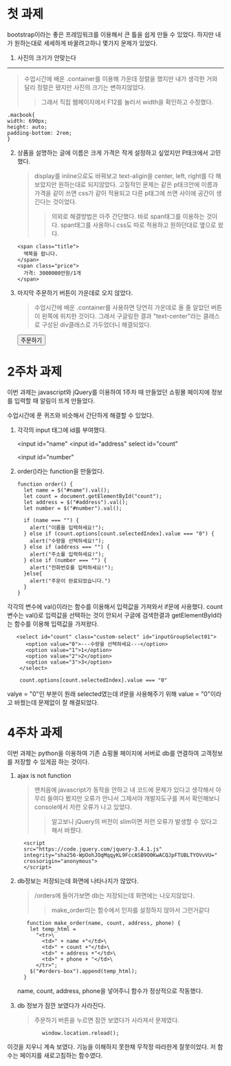 # 첫 과제

bootstrap이라는 좋은 프레임워크를 이용해서 큰 틀을 쉽게 만들 수 있었다.
하지만 내가 원하는대로 세세하게 바꿀려고하니 몇가지 문제가 있었다.

1. 사진의 크기가 안맞는다

---

> 수업시간에 배운 .container를 이용해 가운데 정렬을 했지만 내가 생각한 거와 달리 정렬은 됐지만 사진의 크기는 변하지않았다.
>
> > 그래서 직접 웹페이지에서 F12를 눌러서 width을 확인하고 수정했다.

    .macbook{
    width: 690px;
    height: auto;
    padding-bottom: 2rem;
    }

2.  상품을 설명하는 글에 이름은 크게 가격은 작게 설정하고 싶었지만 P태크에서 고민했다.


    > display를 inline으로도 바꿔보고 text-aligin을 center, left, right를 다 해보았지만 원하는대로 되지않았다.
    > 고질적인 문제는 같은 p태크안에 이름과 가격을 같이 쓰면 css가 같이 적용되고 다른 p태그에 쓰면 사이에 공간이 생긴다는 것이었다.
    >
    > > 의외로 해결방법은 아주 간단했다. 바로 span태그를 이용하는 것이다. span태그를 사용하니 css도 따로 적용하고 원하던대로 옆으로 왔다.

        <span class="title">
          맥북을 팝니다.
        </span>
        <span class="price">
          가격: 3000000만원/1개
        </span>

3.  마지막 주문하기 버튼이 가운데로 오지 않았다.

    > 수업시간에 배운 .container를 사용하면 당연히 가운데로 올 줄 알았던 버튼이 왼쪽에 위치한 것이다.
    > 그래서 구글링한 결과 "text-center"라는 클래스로 구성된 div클래스로 가두었더니 해결되었다.

       <div class="text-center">
           <button type="button" class="btn btn-primary">주문하기</button>
         </div>

# 2주차 과제

이번 과제는 javascript와 jQuery를 이용하여 1주차 때 만들었던 쇼핑몰 페이지에 정보를 입력할 때 알림이 뜨게 만들었다.

수업시간에 푼 퀴즈와 비슷해서 간단하게 해결할 수 있었다.

1.  각각의 input 태그에 id를 부여했다.

    <input
    id="name"
    <input
    id="address"
    select id="count"

    <input
    id="number"

2.  order()라는 function을 만들었다.

        function order() {
          let name = $("#name").val();
          let count = document.getElementById("count");
          let address = $("#address").val();
          let number = $("#number").val();

          if (name === "") {
            alert("이름을 입력하세요!");
          } else if (count.options[count.selectedIndex].value === "0") {
            alert("수량을 선택하세요!");
          } else if (address === "") {
            alert("주소를 입력하세요!");
          } else if (number === "") {
            alert("전화번호를 입력하세요!");
          }else{
            alert("주문이 완료되었습니다.")
          }
        }

각각의 변수에 val()이라는 함수를 이용해서 입력값을 가져와서 if문에 사용했다.
count변수는 val()로 입력값을 선택하는 것이 안되서 구글에 검색한결과 getElementById라는 함수를 이용해 입력값을 가져왔다.

       <select id="count" class="custom-select" id="inputGroupSelect01">
          <option value="0">---수량을 선택하세요---</option>
          <option value="1">1</option>
          <option value="2">2</option>
          <option value="3">3</option>
        </select>

        count.options[count.selectedIndex].value === "0"

valye = "0"인 부분이 원래 selected였는데 if문을 사용해주기 위해 value = "0"이라고 바꿨는데 문제없이 잘 해결되었다.

# 4주차 과제

이번 과제는 python을 이용하여 기존 쇼핑몰 페이지에 서버로 db를 연결하여 고객정보를 저장할 수 있게끔 하는 것이다.

1.  ajax is not function

    > 맨처음에 javascript가 동작을 안하고 내 코드에 문제가 있다고 생각해서 아무리 들여다 봤지만 오류가 안나서 그제서야 개발자도구를 켜서 확인해보니 console에서 저런 오류가 나고 있었다.
    >
    > > 알고보니 jQuery의 버전이 slim이면 저런 오류가 발생할 수 있다고 해서 바꿨다.

          <script
          src="https://code.jquery.com/jquery-3.4.1.js"
          integrity="sha256-WpOohJOqMqqyKL9FccASB9O0KwACQJpFTUBLTYOVvVU="
          crossorigin="anonymous">
          </script>

2.  db정보는 저장되는데 화면에 나타나지가 않았다.

    > /orders에 들어가보면 db는 저장되는데 화면에는 나오지않았다.
    >
    > > make_order라는 함수에서 인자를 설정하지 않아서 그런거같다

           function make_order(name, count, address, phone) {
            let temp_html =
              "<tr>\
                <td>" + name +"</td>\
                <td>" + count +"</td>\
                <td>" + address +"</td>\
                <td>" + phone + "</td>\
              </tr>";
            $("#orders-box").append(temp_html);
          }

    name, count, address, phone을 넣어주니 함수가 정상적으로 작동했다.

3.  db 정보가 잠깐 보였다가 사라진다.

    > 주문하기 버튼을 누르면 잠깐 보였다가 사라져서 문제였다.

                window.location.reload();

이것을 지우니 계속 보였다. 기능을 이해하지 못한채 무작정 따라한게 잘못이었다. 저 함수는 페이지를 새로고침하는 함수였다.
